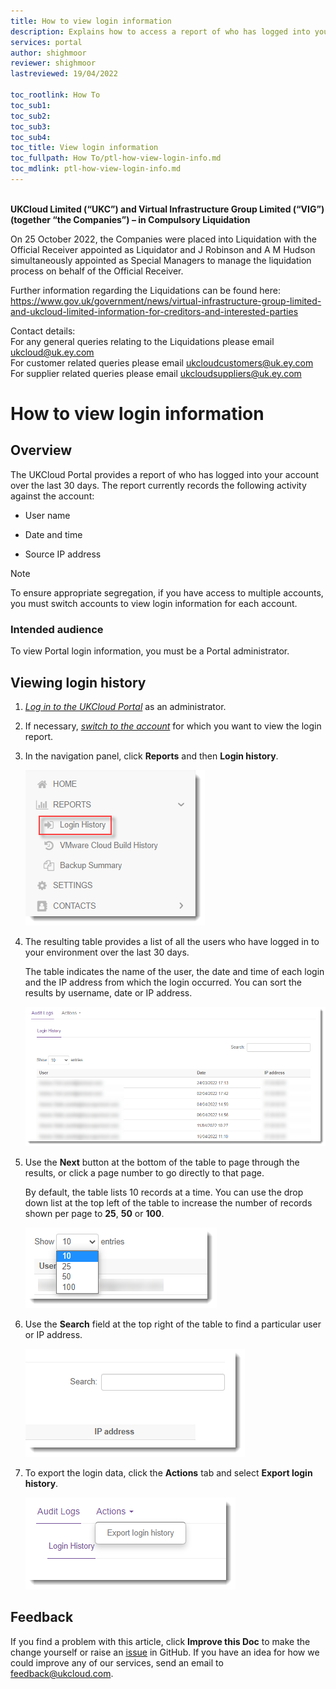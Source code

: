 ```yaml
---
title: How to view login information
description: Explains how to access a report of who has logged into your environment
services: portal
author: shighmoor
reviewer: shighmoor
lastreviewed: 19/04/2022

toc_rootlink: How To
toc_sub1:
toc_sub2:
toc_sub3:
toc_sub4:
toc_title: View login information
toc_fullpath: How To/ptl-how-view-login-info.md
toc_mdlink: ptl-how-view-login-info.md
---
```


<br>**UKCloud Limited (“UKC”) and Virtual Infrastructure Group Limited (“VIG”) (together “the Companies”) – in Compulsory Liquidation**

On 25 October 2022, the Companies were placed into Liquidation with the Official Receiver appointed as Liquidator and J Robinson and A M Hudson simultaneously appointed as Special Managers to manage the liquidation process on behalf of the Official Receiver.

Further information regarding the Liquidations can be found here: <https://www.gov.uk/government/news/virtual-infrastructure-group-limited-and-ukcloud-limited-information-for-creditors-and-interested-parties>

Contact details:<br>
For any general queries relating to the Liquidations please email <ukcloud@uk.ey.com><br>
For customer related queries please email <ukcloudcustomers@uk.ey.com><br>
For supplier related queries please email <ukcloudsuppliers@uk.ey.com>

# How to view login information

## Overview

The UKCloud Portal provides a report of who has logged into your account over the last 30 days. The report currently records the following activity against the account:

- User name

- Date and time

- Source IP address

> [!NOTE]
> To ensure appropriate segregation, if you have access to multiple accounts, you must switch accounts to view login information for each account.

### Intended audience

To view Portal login information, you must be a Portal administrator.

## Viewing login history

1. [*Log in to the UKCloud Portal*](ptl-gs.md#logging-in-to-the-ukcloud-portal) as an administrator.

2. If necessary, [*switch to the account*](ptl-how-switch-account.md) for which you want to view the login report.

3. In the navigation panel, click **Reports** and then **Login history**.

   ![Login history menu option](images/ptl-mnu-login-history.png)

4. The resulting table provides a list of all the users who have logged in to your environment over the last 30 days.

   The table indicates the name of the user, the date and time of each login and the IP address from which the login occurred. You can sort the results by username, date or IP address.

   ![Login history](images/ptl-login-history.png)

5. Use the **Next** button at the bottom of the table to page through the results, or click a page number to go directly to that page.

   By default, the table lists 10 records at a time. You can use the drop down list at the top left of the table to increase the number of records shown per page to **25**, **50** or **100**.

   ![Show entries option](images/ptl-login-history-show-entries.png)

6. Use the **Search** field at the top right of the table to find a particular user or IP address.

   ![Search field](images/ptl-login-history-search.png)

7. To export the login data, click the **Actions** tab and select **Export login history**.

   ![Export login history menu option](images/ptl-mnu-export-login-history.png)

## Feedback

If you find a problem with this article, click **Improve this Doc** to make the change yourself or raise an [issue](https://github.com/UKCloud/documentation/issues) in GitHub. If you have an idea for how we could improve any of our services, send an email to <feedback@ukcloud.com>.
